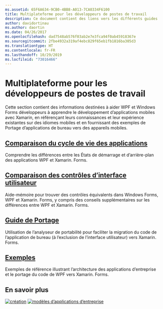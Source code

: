 ```yaml
---
ms.assetid: 65F6A634-9CB0-4BB8-A013-7CA0334F6100
title: Multiplateforme pour les développeurs de postes de travail
description: Ce document contient des liens vers les différents guides qui décrivent Xamarin. Forms pour les développeurs WPF et Windows Forms. Le contenu lié explore le cycle de vie de l’application, les contrôles d’interface utilisateur, le guidage des portages et des exemples.
author: davidortinau
ms.author: daortin
ms.date: 04/26/2017
ms.openlocfilehash: dad7548ab576f03ab2e7e3fca94f0ab45918367e
ms.sourcegitcommit: 2fbe4932a319af4ebc829f65eb1fb1816ba305d3
ms.translationtype: HT
ms.contentlocale: fr-FR
ms.lasthandoff: 10/29/2019
ms.locfileid: "73016466"
---
```

# <a name="cross-platform-for-desktop-developers"></a>Multiplateforme pour les développeurs de postes de travail

Cette section contient des informations destinées à aider WPF et Windows Forms développeurs à apprendre le développement d’applications mobiles avec Xamarin, en référençant leurs connaissances et leur expérience existantes sur des idiomes mobiles et en fournissant des exemples de Portage d’applications de bureau vers des appareils mobiles.

## <a name="app-lifecycle-comparison"></a>[Comparaison du cycle de vie des applications](lifecycle.md)

Comprendre les différences entre les États de démarrage et d’arrière-plan des applications WPF et Xamarin. Forms.

## <a name="ui-controls-comparison"></a>[Comparaison des contrôles d’interface utilisateur](controls/index.md)

Aide-mémoire pour trouver des contrôles équivalents dans Windows Forms, WPF et Xamarin. Forms, y compris des conseils supplémentaires sur les différences entre WPF et Xamarin. Forms.

## <a name="porting-guidance"></a>[Guide de Portage](porting.md)

Utilisation de l’analyseur de portabilité pour faciliter la migration du code de l’application de bureau (à l’exclusion de l’interface utilisateur) vers Xamarin. Forms.

## <a name="samples"></a>[Exemples](samples.md)

Exemples de référence illustrant l’architecture des applications d’entreprise et le portage du code de WPF vers Xamarin. Forms.

## <a name="learn-more"></a>En savoir plus

[![création](images/creating-sml.png)](~/xamarin-forms/creating-mobile-apps-xamarin-forms/index.md) [![modèles d’applications d’entreprise](images/enterprise-sml.png)](~/xamarin-forms/enterprise-application-patterns/index.md)
